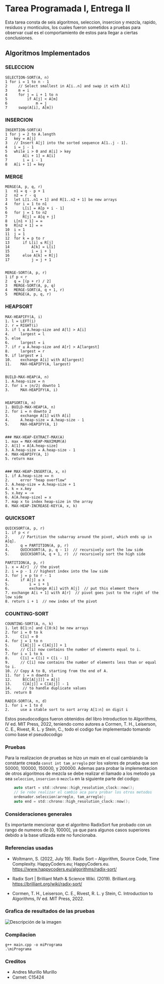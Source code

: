 # Tarea Programada I, Entrega II

Esta tarea consta de seis algoritmos, seleccion, insercion y mezcla, rapido, residuos y monticulos, los cuales fueron sometidos a pruebas para observar cual es el comportamiento de estos para llegar a ciertas conclusiones.

## Algoritmos Implementados
### SELECCION
```
SELECTION-SORT(A, n)
1 for i = 1 to n - 1
2     // Select smallest in A[i..n] and swap it with A[i]
3     m = i
4     for j = i + 1 to n
5         if A[j] < A[m]
6             m = j
7     swap(A[i], A[m])
```

### INSERCION 
```
INSERTION-SORT(A)
1 for j = 2 to A.length
2   key = A[j]
3   // Insert A[j] into the sorted sequence A[1..j - 1].
4   i = j - 1
5   while i > 0 and A[i] > key
6       A[i + 1] = A[i]
7       i = i - 1
8   A[i + 1] = key
```

### MERGE
```
MERGE(A, p, q, r)
1   n1 = q - p + 1
2   n2 = r - q
3   let L[1..n1 + 1] and R[1..n2 + 1] be new arrays
4   for i = 1 to n1
5       L[i] = A[p + i - 1]
6   for j = 1 to n2
7       R[j] = A[q + j]
8   L[n1 + 1] = ∞
9   R[n2 + 1] = ∞
10  i = 1
11  j = 1
12  for k = p to r
13      if L[i] ≤ R[j]
14          A[k] = L[i]
15          i = i + 1
16      else A[k] = R[j]
17          j = j + 1


MERGE-SORT(A, p, r)
1 if p < r
2   q = [(p + r) / 2]
3   MERGE-SORT(A, p, q)
4   MERGE-SORT(A, q + 1, r)
5   MERGE(A, p, q, r)

```

### HEAPSORT
``` 
MAX-HEAPIFY(A, i)
1. l = LEFT(i)
2. r = RIGHT(i)
3. if l ≤ A.heap-size and A[l] > A[i]
4.     largest = l
5. else
6.     largest = i
7. if r ≤ A.heap-size and A[r] > A[largest]
8.     largest = r
9. if largest ≠ i
10.    exchange A[i] with A[largest]
11.    MAX-HEAPIFY(A, largest)


BUILD-MAX-HEAP(A, n)
1. A.heap-size = n
2. for i = ⌊n/2⌋ downto 1
3.     MAX-HEAPIFY(A, i)


HEAPSORT(A, n)
1. BUILD-MAX-HEAP(A, n)
2. for i = n downto 2
3.     exchange A[1] with A[i]
4.     A.heap-size = A.heap-size - 1
5.     MAX-HEAPIFY(A, 1)


### MAX-HEAP-EXTRACT-MAX(A)
1. max = MAX-HEAP-MAXIMUM(A)
2. A[1] = A[A.heap-size]
3. A.heap-size = A.heap-size - 1
4. MAX-HEAPIFY(A, 1)
5. return max


### MAX-HEAP-INSERT(A, x, n)
1. if A.heap-size == n
2.     error "heap overflow"
3. A.heap-size = A.heap-size + 1
4. k = x.key
5. x.key = -∞
6. A[A.heap-size] = x
7. map x to index heap-size in the array
8. MAX-HEAP-INCREASE-KEY(A, x, k)
```
### QUICKSORT
```
QUICKSORT(A, p, r)
1. if p < r
2.     // Partition the subarray around the pivot, which ends up in A[q].
3.     q = PARTITION(A, p, r)
4.     QUICKSORT(A, p, q - 1)  // recursively sort the low side
5.     QUICKSORT(A, q + 1, r)  // recursively sort the high side

PARTITION(A, p, r)
1. x = A[r]  // the pivot
2. i = p - 1 // highest index into the low side
3. for j = p to r - 1
4.     if A[j] ≤ x
5.         i = i + 1
6.         exchange A[i] with A[j]  // put this element there
7. exchange A[i + 1] with A[r]  // pivot goes just to the right of the low side
8. return i + 1  // new index of the pivot
```

### COUNTING-SORT
```
COUNTING-SORT(A, n, k)
1. let B[1:n] and C[0:k] be new arrays
2. for i = 0 to k
3.     C[i] = 0
4. for j = 1 to n
5.     C[A[j]] = C[A[j]] + 1
6.     // C[i] now contains the number of elements equal to i.
7. for i = 1 to k
8.     C[i] = C[i] + C[i - 1]
9.     // C[i] now contains the number of elements less than or equal to i.
10. // Copy A to B, starting from the end of A.
11. for j = n downto 1
12.     B[C[A[j]]] = A[j]
13.     C[A[j]] = C[A[j]] - 1
14.     // to handle duplicate values
15. return B

RADIX-SORT(A, n, d)
1. for i = 1 to d
2.     use a stable sort to sort array A[1:n] on digit i

```
Estos pseudocodigos fueron obtenidos del libro Introduction to Algorithms, IV ed. MIT Press, 2022, teniendo como autores a Cormen, T. H., Leiserson, C. E., Rivest, R. L. y Stein, C., todo el codigo fue implementado tomando como base el pseudocodigo 

### Pruebas

Para la realizacion de pruebas se hizo un main en el cual cambiando la constante creada ```const int tam_arreglo``` por los valores de prueba que son 50000, 100000, 150000, y 200000. Ademas para probar la implementacion de otros algoritmos de mezcla se debe realizar el llamado a los metodo ya sea `seleccion`, `insercion` o `mezcla` en la siguiente parte del codigo:
```c
    auto start = std::chrono::high_resolution_clock::now();
    // Se rebe realizar el cambio aca para probar los otros metodos
    ordenador.seleccion(arreglo, tam_arreglo);
    auto end = std::chrono::high_resolution_clock::now();
````
### Consideraciones generales
Es importante mencionar que el algoritmo RadixSort fue probado con un rango de numeros de [0, 10000], ya que para algunos casos superiores debido a la base utlizada este no funcionaba. 

### Referencias usadas

- Woltmann, S. (2022, July 19). Radix Sort – Algorithm, Source Code, Time Complexity. HappyCoders.eu; HappyCoders.eu. https://www.happycoders.eu/algorithms/radix-sort/

- ‌Radix Sort | Brilliant Math & Science Wiki. (2019). Brilliant.org. https://brilliant.org/wiki/radix-sort/

- Cormen, T. H., Leiserson, C. E., Rivest, R. L. y Stein, C. Introduction to Algorithms, IV ed. MIT Press, 2022.

### Grafica de resultados de las pruebas
![Descripción de la imagen](Grafico/Grafico.svg)

### Compilacion
```
g++ main.cpp -o miPrograma
.\miPrograma
```
### Creditos 
- Andres Murillo Murillo 
- Carnet: C15424
